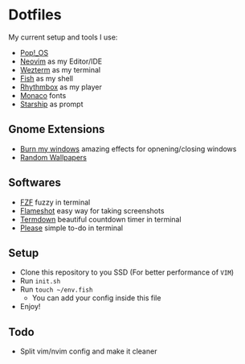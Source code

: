 # Dotfiles
My current setup and tools I use:
- [Pop!_OS](https://pop.system76.com/)
- [Neovim](https://github.com/neovim/neovim) as my Editor/IDE
- [Wezterm](https://github.com/wez/wezterm) as my terminal
- [Fish](https://github.com/fish-shell/fish-shell) as my shell
- [Rhythmbox](https://github.com/GNOME/rhythmbox) as my player
- [Monaco](https://github.com/cseelus/monego) fonts
- [Starship](https://github.com/cseelus/monego) as prompt

## Gnome Extensions
- [Burn my windows](https://github.com/Schneegans/Burn-My-Windows) amazing effects for opnening/closing windows
- [Random Wallpapers](https://github.com/ifl0w/RandomWallpaperGnome3)

## Softwares
- [FZF](https://github.com/junegunn/fzf) fuzzy in terminal
- [Flameshot](https://github.com/flameshot-org/flameshot) easy way for taking screenshots
- [Termdown](https://github.com/trehn/termdown) beautiful countdown timer in terminal
- [Please](https://github.com/NayamAmarshe/please) simple to-do in terminal

## Setup
- Clone this repository to you SSD (For better performance of `VIM`)
- Run `init.sh`
- Run `touch ~/env.fish`
    - You can add your config inside this file
- Enjoy!

## Todo
- Split vim/nvim config and make it cleaner

